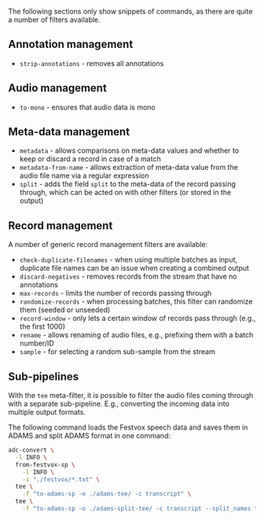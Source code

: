 The following sections only show snippets of commands, as there are quite a number of filters available.


## Annotation management

* `strip-annotations` - removes all annotations


## Audio management

* `to-mono` - ensures that audio data is mono


## Meta-data management

* `metadata` - allows comparisons on meta-data values and whether to keep or discard a record in case of a match
* `metadata-from-name` - allows extraction of meta-data value from the audio file name via a regular expression
* `split` - adds the field `split` to the meta-data of the record passing through, which can be acted on with other filters (or stored in the output)


## Record management

A number of generic record management filters are available:

* `check-duplicate-filenames` - when using multiple batches as input, duplicate file names can be an issue when creating a combined output
* `discard-negatives` - removes records from the stream that have no annotations
* `max-records` - limits the number of records passing through
* `randomize-records` - when processing batches, this filter can randomize them (seeded or unseeded)
* `record-window` - only lets a certain window of records pass through (e.g., the first 1000)
* `rename` - allows renaming of audio files, e.g., prefixing them with a batch number/ID
* `sample` - for selecting a random sub-sample from the stream


## Sub-pipelines

With the `tee` meta-filter, it is possible to filter the audio files coming through with a separate
sub-pipeline. E.g., converting the incoming data into multiple output formats.

The following command loads the Festvox speech data and saves them in ADAMS and split ADAMS format in one command:

```bash
adc-convert \
  -l INFO \
  from-festvox-sp \
    -l INFO \
    -i "./festvox/*.txt" \
  tee \
    -f "to-adams-sp -o ./adams-tee/ -c transcript" \
  tee \
    -f "to-adams-sp -o ./adams-split-tee/ -c transcript --split_names train val test --split_ratios 70 15 15"
```
